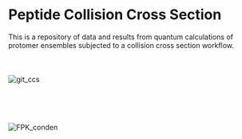 # Peptide Collision Cross Section 

This is a repository of data and results from quantum calculations of protomer ensembles subjected to a collision cross section workflow.
<br/>
<br/>
<br/>
<br/>
![git_ccs](https://user-images.githubusercontent.com/97419520/171350119-197832e5-a0cf-475c-85fa-71b5d4bfbe26.png)


<br/>
<br/>
<br/>



![FPK_conden](https://user-images.githubusercontent.com/97419520/171845740-69006758-bfad-46ed-89c0-f9509b110ef1.png)
